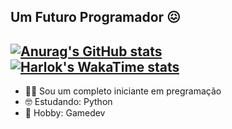 ## Um Futuro Programador 😖
[![Anurag's GitHub stats](https://github-readme-stats.vercel.app/api?username=Kachan360&show_icons=true&theme=transparent)](https://github.com/anuraghazra/github-readme-stats)
[![Harlok's WakaTime stats](https://github-readme-stats.vercel.app/api/wakatime?username=Kachan360)](https://github.com/anuraghazra/github-readme-stats)
---
- 😵‍💫 Sou um completo iniciante em pregramação
- 🤓 Estudando: Python
- 🍻 Hobby: Gamedev

